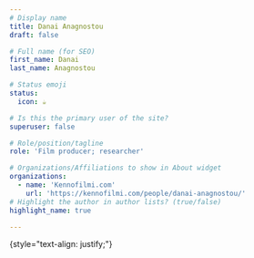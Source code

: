 ```yaml
---
# Display name
title: Danai Anagnostou
draft: false

# Full name (for SEO)
first_name: Danai
last_name: Anagnostou

# Status emoji
status:
  icon: ☕️

# Is this the primary user of the site?
superuser: false

# Role/position/tagline
role: 'Film producer; researcher'

# Organizations/Affiliations to show in About widget
organizations:
  - name: 'Kennofilmi.com'
    url: 'https://kennofilmi.com/people/danai-anagnostou/'
# Highlight the author in author lists? (true/false)
highlight_name: true

---
```


{style="text-align: justify;"}

<!--

# Short bio (displayed in user profile at end of posts)
bio: This is my short bio.
--> 
